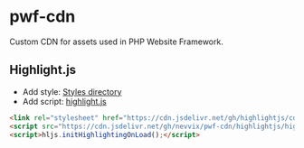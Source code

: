 # pwf-cdn

Custom CDN for assets used in PHP Website Framework.

## Highlight.js

- Add style: [Styles directory](https://github.com/highlightjs/highlight.js/tree/master/src/styles)
- Add script: [highlight.js](https://highlightjs.org/usage)

```HTML
<link rel="stylesheet" href="https://cdn.jsdelivr.net/gh/highlightjs/cdn-release/build/styles/tomorrow-night-bright.min.css" media="screen">
<script src="https://cdn.jsdelivr.net/gh/nevvix/pwf-cdn/highlightjs/highlight.pack.js"></script>
<script>hljs.initHighlightingOnLoad();</script>
```
